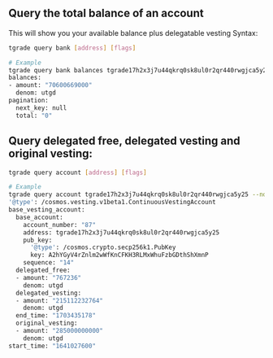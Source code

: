 ## Query the total balance of an account
This will show you your available balance plus delegatable vesting
Syntax:
```bash
tgrade query bank [address] [flags]

# Example
tgrade query bank balances tgrade17h2x3j7u44qkrq0sk8ul0r2qr440rwgjca5y25 --node https://rpc.mainnet-1.tgrade.confio.run:443
balances:
- amount: "70600669000"
  denom: utgd
pagination:
  next_key: null
  total: "0"

```
## Query delegated free, delegated vesting and original vesting:
```bash
tgrade query account [address] [flags]

# Example
tgrade query account tgrade17h2x3j7u44qkrq0sk8ul0r2qr440rwgjca5y25 --node https://rpc.mainnet-1.tgrade.confio.run:443
'@type': /cosmos.vesting.v1beta1.ContinuousVestingAccount
base_vesting_account:
  base_account:
    account_number: "87"
    address: tgrade17h2x3j7u44qkrq0sk8ul0r2qr440rwgjca5y25
    pub_key:
      '@type': /cosmos.crypto.secp256k1.PubKey
      key: A2hYGyV4rZnlm2wWfKnCFKH3RLMxWhuFzbGDthShXmnP
    sequence: "14"
  delegated_free:
  - amount: "767236"
    denom: utgd
  delegated_vesting:
  - amount: "215112232764"
    denom: utgd
  end_time: "1703435178"
  original_vesting:
  - amount: "285000000000"
    denom: utgd
start_time: "1641027600"
```

